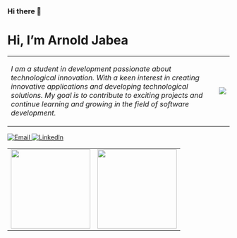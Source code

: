 ### Hi there 👋




<h1>
  Hi, I’m Arnold Jabea
</h1>

<table>
  <tr>
    <td>
      <p>
        <i>
         I am a student in development passionate about technological innovation. With a keen interest in creating innovative applications and developing technological solutions.           My goal is to contribute to exciting projects and continue learning and growing in the field of software development.</i>
      </p>
    </td>
    <td>
      <img src="https://avatars.githubusercontent.com/u/118946596">
    </td>
  </tr>
</table>




<a target="_blank" href="mailto:aroljabea71@gmail.com" target="_blank">
<img alt="Email" src="https://img.shields.io/badge/Email-0078D4.svg?&style=for-the-badge&logo=Microsoft-Outlook&logoColor=white" />
</a>
<a target="_blank" href="https://www.linkedin.com/in/arnold-morel-jabea/"target="_blank">
<img alt="LinkedIn" src="https://img.shields.io/badge/LinkedIn-0077B5.svg?&style=for-the-badge&logo=linkedin&logoColor=white" />
</a>



<table width="100%">
  <tr>
    <td>
<img height="180em" src="https://github-readme-stats.vercel.app/api?username=arnoldJabea&show_icons=true&hide_border=true" />
    </td>
 <td>
   <img height="180em" src="https://github-readme-stats.vercel.app/api/top-langs/?username=arnoldJabea&show_icons=true&hide_border=true&layout=compact&langs_count=8"/> </td>
  </tr>
 <table>



<!--
**arnoldJabea/arnoldJabea** is a ✨ _special_ ✨ repository because its `README.md` (this file) appears on your GitHub profile.

Here are some ideas to get you started:

- 🔭 I’m currently working on ...
- 🌱 I’m currently learning ...
- 👯 I’m looking to collaborate on ...
- 🤔 I’m looking for help with ...
- 💬 Ask me about ...
- 📫 How to reach me: ...
- 😄 Pronouns: ...
- ⚡ Fun fact: ...
-->
